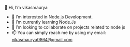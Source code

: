👋 Hi, I’m vikasmaurya
- 👀 I’m interested in Node.js Development.
- 🌱 I’m currently learning Node.Js 
- 💞️ I’m looking to collaborate on projects related to node js
- 📫 You can simply reach me by using my email: vikasmaurya0864@gmail.com

<!---
vikasmaurya0864/vikasmaurya0864 is a ✨ special ✨ repository because its `README.md` (this file) appears on your GitHub profile.
You can click the Preview link to take a look at your changes.
--->
